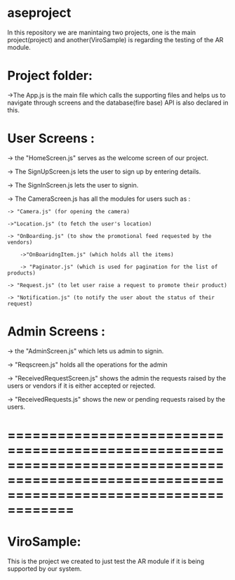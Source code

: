 # aseproject


In this repository we are manintaing two projects, one is the main project(project) and another(ViroSample) is regarding the testing of the AR module.

Project folder:
====================

->The App.js is the main file which calls the supporting files and helps us to navigate through screens and the database(fire base) API is also declared in this.

User Screens :
===========

-> the "HomeScreen.js" serves as the welcome screen of our project.
		
-> The SignUpScreen.js lets the user to sign up by entering details.

-> The SignInScreen.js lets the user to signin.

-> The CameraScreen.js has all the modules for users such as :
	
	-> "Camera.js" (for opening the camera)
	
	->"Location.js" (to fetch the user's location)

	-> "OnBoarding.js" (to show the promotional feed requested by the vendors)

		->"OnBoaridngItem.js" (which holds all the items)
		
		-> "Paginator.js" (which is used for pagination for the list of products)

	-> "Request.js" (to let user raise a request to promote their product)

	-> "Notification.js" (to notify the user about the status of their request)


Admin Screens :
==============

-> the "AdminScreen.js" which lets us admin to signin.

-> "Reqscreen.js" holds all the operations for the admin

-> "ReceivedRequestScreen.js" shows the admin the requests raised by the users or vendors if it is either accepted or rejected.

-> "ReceivedRequests.js" shows the new or pending requests raised by the users.

==========================================================================================================================================
==========================================================================================================================================


ViroSample:
============================

This is the project we created to just test the AR module if it is being supported by our system.





